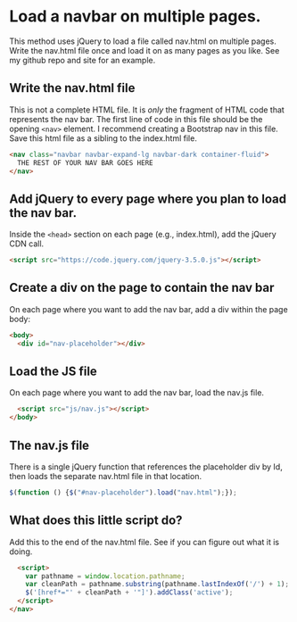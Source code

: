 # Load a navbar on multiple pages.
This method uses jQuery to load a file called nav.html on multiple pages. Write the nav.html file once and load it on as many pages as you like. See my github repo and site for an example.

## Write the nav.html file
This is not a complete HTML file. It is *only* the fragment of HTML code that represents the nav bar. The first line of code in this file should be the opening ```<nav>``` element. I recommend creating a Bootstrap nav in this file. Save this html file as a sibling to the index.html file.
```html
<nav class="navbar navbar-expand-lg navbar-dark container-fluid">
  THE REST OF YOUR NAV BAR GOES HERE
</nav>
```

## Add jQuery to every page where you plan to load the nav bar.
Inside the ```<head>``` section on each page (e.g., index.html), add the jQuery CDN call.
<!--jQuery CDN Link-->
  ```html
  <script src="https://code.jquery.com/jquery-3.5.0.js"></script>
  ```

## Create a div on the page to contain the nav bar
On each page where you want to add the nav bar, add a div within the page body:
```html
<body>
  <div id="nav-placeholder"></div>
  ```

## Load the JS file
On each page where you want to add the nav bar, load the nav.js file.
```html
  <script src="js/nav.js"></script>
</body>
```

## The nav.js file
There is a single jQuery function that references the placeholder div by Id, then loads the separate nav.html file in that location.
```JavaScript
$(function () {$("#nav-placeholder").load("nav.html");});
```

## What does this little script do?
Add this to the end of the nav.html file. See if you can figure out what it is doing.
```html
  <script>
    var pathname = window.location.pathname;
    var cleanPath = pathname.substring(pathname.lastIndexOf('/') + 1);
    $('[href*="' + cleanPath + '"]').addClass('active');
  </script>
</nav>
```
